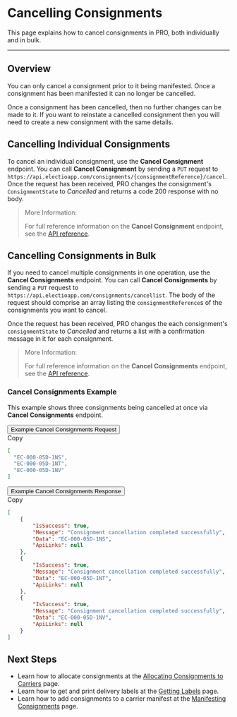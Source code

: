 # Cancelling Consignments

This page explains how to cancel consignments in PRO, both individually and in bulk.

---

## Overview

You can only cancel a consignment prior to it being manifested. Once a consignment has been manifested it can no longer be cancelled. 

Once a consignment has been cancelled, then no further changes can be made to it. If you want to reinstate a cancelled consignment then you will need to create a new consignment with the same details.

## Cancelling Individual Consignments

To cancel an individual consignment, use the **Cancel Consignment** endpoint. You can call **Cancel Consignment** by sending a `PUT` request to `https://api.electioapp.com/consignments/{consignmentReference}/cancel`. Once the request has been received, PRO changes the consignment's `ConsignmentState` to _Cancelled_ and returns a code 200 response with no body.

> <span class="note-header">More Information:</span>
>
> For full reference information on the **Cancel Consignment** endpoint, see the <a href="https://docs.electioapp.com/#/api/CancelConsignment">API reference</a>.

## Cancelling Consignments in Bulk

If you need to cancel multiple consignments in one operation, use the **Cancel Consignments** endpoint. You can call **Cancel Consignments** by sending a `PUT` request to `https://api.electioapp.com/consignments/cancellist`. The body of the request should comprise an array listing the `consignmentReference`s of the consignments you want to cancel.

Once the request has been received, PRO changes the each consignment's `consignmentState` to _Cancelled_ and returns a list with a confirmation message in it for each consignment.

> <span class="note-header">More Information:</span>
>
> For full reference information on the **Cancel Consignments** endpoint, see the <a href="https://docs.electioapp.com/#/api/CancelConsignments">API reference</a>.

### Cancel Consignments Example

This example shows three consignments being cancelled at once via **Cancel Consignments** endpoint.

<div class="tab">
    <button class="staticTabButton">Example Cancel Consignments Request</button>
    <div class="copybutton" onclick="CopyToClipboard(this, 'cancelConsRequest')"><span class='glyphicon glyphicon-copy'></span><span class='copy'>Copy</span></div>
</div>

<div id="cancelConsRequest" class="staticTabContent" onclick="CopyToClipboard(this, 'cancelConsRequest')">

```json
[
  "EC-000-05D-1NS",
  "EC-000-05D-1NT",
  "EC-000-05D-1NV"
]
```
</div>

<div class="tab">
    <button class="staticTabButton">Example Cancel Consignments Response</button>
    <div class="copybutton" onclick="CopyToClipboard(this, 'cancelConsResponse')"><span class='glyphicon glyphicon-copy'></span><span class='copy'>Copy</span></div>
</div>

<div id="cancelConsResponse" class="staticTabContent" onclick="CopyToClipboard(this, 'cancelConsResponse')">

```json
[
    {
        "IsSuccess": true,
        "Message": "Consignment cancellation completed successfully",
        "Data": "EC-000-05D-1NS",
        "ApiLinks": null
    },
    {
        "IsSuccess": true,
        "Message": "Consignment cancellation completed successfully",
        "Data": "EC-000-05D-1NT",
        "ApiLinks": null
    },
    {
        "IsSuccess": true,
        "Message": "Consignment cancellation completed successfully",
        "Data": "EC-000-05D-1NV",
        "ApiLinks": null
    }
]
```
</div>

## Next Steps

* Learn how to allocate consignments at the [Allocating Consignments to Carriers](/pro/api/help/allocating_consignments.html) page.
* Learn how to get and print delivery labels at the [Getting Labels](/pro/api/help/getting_labels.html) page.
* Learn how to add consignments to a carrier manifest at the [Manifesting Consignments](/pro/api/help/manifesting_consignments.html) page.

<script src="../../scripts/requesttabs.js"></script>
<script src="../../scripts/responsetabs.js"></script>
<script src="../../scripts/copy.js"></script>